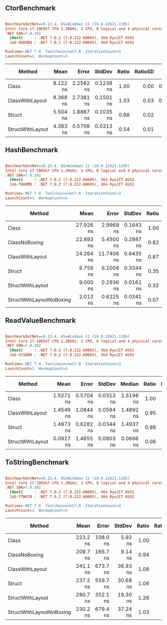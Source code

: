 ## CtorBenchmark
``` ini

BenchmarkDotNet=v0.13.4, OS=Windows 11 (10.0.22621.1105)
Intel Core i7-1065G7 CPU 1.30GHz, 1 CPU, 8 logical and 4 physical cores
.NET SDK=7.0.102
  [Host]     : .NET 7.0.2 (7.0.222.60605), X64 RyuJIT AVX2
  Job-UGDXBQ : .NET 7.0.2 (7.0.222.60605), X64 RyuJIT AVX2

Runtime=.NET 7.0  Toolchain=net7.0  IterationCount=3  
LaunchCount=1  WarmupCount=3  

```
|           Method |     Mean |     Error |    StdDev | Ratio | RatioSD |   Gen0 | Allocated | Alloc Ratio |
|----------------- |---------:|----------:|----------:|------:|--------:|-------:|----------:|------------:|
|            Class | 8.122 ns | 2.2582 ns | 0.1238 ns |  1.00 |    0.00 | 0.0153 |      64 B |        1.00 |
|  ClassWithLayout | 8.368 ns | 2.7381 ns | 0.1501 ns |  1.03 |    0.03 | 0.0134 |      56 B |        0.88 |
|           Struct | 5.504 ns | 1.8887 ns | 0.1035 ns |  0.68 |    0.02 |      - |         - |        0.00 |
| StructWithLayout | 4.383 ns | 0.5708 ns | 0.0313 ns |  0.54 |    0.01 |      - |         - |        0.00 |

## HashBenchmark
``` ini

BenchmarkDotNet=v0.13.4, OS=Windows 11 (10.0.22621.1105)
Intel Core i7-1065G7 CPU 1.30GHz, 1 CPU, 8 logical and 4 physical cores
.NET SDK=7.0.102
  [Host]     : .NET 7.0.2 (7.0.222.60605), X64 RyuJIT AVX2
  Job-TDHXMD : .NET 7.0.2 (7.0.222.60605), X64 RyuJIT AVX2

Runtime=.NET 7.0  Toolchain=net7.0  IterationCount=3  
LaunchCount=1  WarmupCount=3  

```
|                   Method |      Mean |      Error |    StdDev | Ratio | RatioSD |   Gen0 | Allocated | Alloc Ratio |
|------------------------- |----------:|-----------:|----------:|------:|--------:|-------:|----------:|------------:|
|                    Class | 27.926 ns |  2.9969 ns | 0.1643 ns |  1.00 |    0.00 |      - |         - |          NA |
|            ClassNoBoxing | 22.893 ns |  5.4500 ns | 0.2987 ns |  0.82 |    0.01 |      - |         - |          NA |
|          ClassWithLayout | 24.264 ns | 11.7406 ns | 0.6435 ns |  0.87 |    0.02 |      - |         - |          NA |
|                   Struct |  9.759 ns |  6.1008 ns | 0.3344 ns |  0.35 |    0.01 | 0.0057 |      24 B |          NA |
|         StructWithLayout |  9.000 ns |  0.2936 ns | 0.0161 ns |  0.32 |    0.00 | 0.0057 |      24 B |          NA |
| StructWithLayoutNoBoxing |  2.013 ns |  0.6225 ns | 0.0341 ns |  0.07 |    0.00 |      - |         - |          NA |

## ReadValueBenchmark
``` ini

BenchmarkDotNet=v0.13.4, OS=Windows 11 (10.0.22621.1105)
Intel Core i7-1065G7 CPU 1.30GHz, 1 CPU, 8 logical and 4 physical cores
.NET SDK=7.0.102
  [Host]     : .NET 7.0.2 (7.0.222.60605), X64 RyuJIT AVX2
  Job-SCSEBH : .NET 7.0.2 (7.0.222.60605), X64 RyuJIT AVX2

Runtime=.NET 7.0  Toolchain=net7.0  IterationCount=3  
LaunchCount=1  WarmupCount=3  

```
|           Method |      Mean |     Error |    StdDev |    Median | Ratio | RatioSD | Allocated | Alloc Ratio |
|----------------- |----------:|----------:|----------:|----------:|------:|--------:|----------:|------------:|
|            Class | 1.5271 ns | 0.5704 ns | 0.0313 ns | 1.5196 ns |  1.00 |    0.00 |         - |          NA |
|  ClassWithLayout | 1.4549 ns | 1.0844 ns | 0.0594 ns | 1.4892 ns |  0.95 |    0.04 |         - |          NA |
|           Struct | 1.4973 ns | 0.6282 ns | 0.0344 ns | 1.4937 ns |  0.98 |    0.00 |         - |          NA |
| StructWithLayout | 0.0927 ns | 1.4655 ns | 0.0803 ns | 0.0666 ns |  0.06 |    0.05 |         - |          NA |

## ToStringBenchmark
``` ini

BenchmarkDotNet=v0.13.4, OS=Windows 11 (10.0.22621.1105)
Intel Core i7-1065G7 CPU 1.30GHz, 1 CPU, 8 logical and 4 physical cores
.NET SDK=7.0.102
  [Host]     : .NET 7.0.2 (7.0.222.60605), X64 RyuJIT AVX2
  Job-YTWHJN : .NET 7.0.2 (7.0.222.60605), X64 RyuJIT AVX2

Runtime=.NET 7.0  Toolchain=net7.0  IterationCount=3  
LaunchCount=1  WarmupCount=3  

```
|                   Method |     Mean |    Error |   StdDev | Ratio | RatioSD |   Gen0 | Allocated | Alloc Ratio |
|------------------------- |---------:|---------:|---------:|------:|--------:|-------:|----------:|------------:|
|                    Class | 223.2 ns | 108.0 ns |  5.92 ns |  1.00 |    0.00 | 0.1509 |     632 B |        1.00 |
|            ClassNoBoxing | 209.7 ns | 166.7 ns |  9.14 ns |  0.94 |    0.03 | 0.1509 |     632 B |        1.00 |
|          ClassWithLayout | 241.1 ns | 673.7 ns | 36.93 ns |  1.08 |    0.19 | 0.1509 |     632 B |        1.00 |
|                   Struct | 237.2 ns | 559.7 ns | 30.68 ns |  1.06 |    0.11 | 0.1564 |     656 B |        1.04 |
|         StructWithLayout | 280.7 ns | 352.1 ns | 19.30 ns |  1.26 |    0.12 | 0.1564 |     656 B |        1.04 |
| StructWithLayoutNoBoxing | 230.2 ns | 679.4 ns | 37.24 ns |  1.03 |    0.17 | 0.1509 |     632 B |        1.00 |

